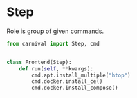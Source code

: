 # Step
Role is group of given commands.

```python
from carnival import Step, cmd


class Frontend(Step):
    def run(self, **kwargs):
        cmd.apt.install_multiple("htop")
        cmd.docker.install_ce()
        cmd.docker.install_compose()
```
